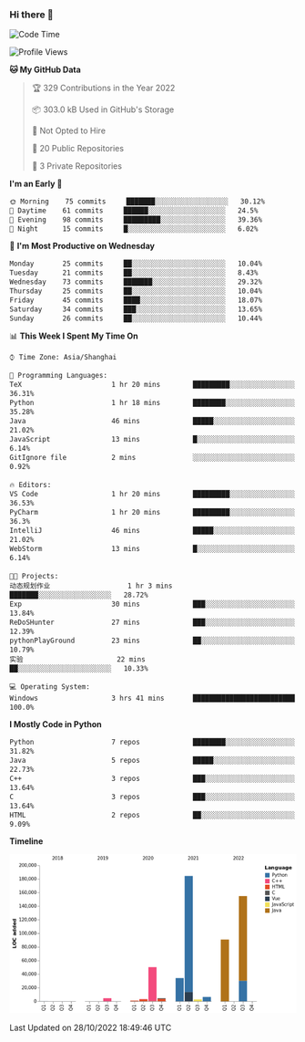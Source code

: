 ### Hi there 👋

<!--START_SECTION:waka-->
![Code Time](http://img.shields.io/badge/Code%20Time-579%20hrs%2015%20mins-blue)

![Profile Views](http://img.shields.io/badge/Profile%20Views-0-blue)

**🐱 My GitHub Data** 

> 🏆 329 Contributions in the Year 2022
 > 
> 📦 303.0 kB Used in GitHub's Storage 
 > 
> 🚫 Not Opted to Hire
 > 
> 📜 20 Public Repositories 
 > 
> 🔑 3 Private Repositories  
 > 
**I'm an Early 🐤** 

```text
🌞 Morning    75 commits     ███████░░░░░░░░░░░░░░░░░░   30.12% 
🌆 Daytime    61 commits     ██████░░░░░░░░░░░░░░░░░░░   24.5% 
🌃 Evening    98 commits     █████████░░░░░░░░░░░░░░░░   39.36% 
🌙 Night      15 commits     █░░░░░░░░░░░░░░░░░░░░░░░░   6.02%

```
📅 **I'm Most Productive on Wednesday** 

```text
Monday       25 commits     ██░░░░░░░░░░░░░░░░░░░░░░░   10.04% 
Tuesday      21 commits     ██░░░░░░░░░░░░░░░░░░░░░░░   8.43% 
Wednesday    73 commits     ███████░░░░░░░░░░░░░░░░░░   29.32% 
Thursday     25 commits     ██░░░░░░░░░░░░░░░░░░░░░░░   10.04% 
Friday       45 commits     ████░░░░░░░░░░░░░░░░░░░░░   18.07% 
Saturday     34 commits     ███░░░░░░░░░░░░░░░░░░░░░░   13.65% 
Sunday       26 commits     ██░░░░░░░░░░░░░░░░░░░░░░░   10.44%

```


📊 **This Week I Spent My Time On** 

```text
⌚︎ Time Zone: Asia/Shanghai

💬 Programming Languages: 
TeX                      1 hr 20 mins        █████████░░░░░░░░░░░░░░░░   36.31% 
Python                   1 hr 18 mins        ████████░░░░░░░░░░░░░░░░░   35.28% 
Java                     46 mins             █████░░░░░░░░░░░░░░░░░░░░   21.02% 
JavaScript               13 mins             █░░░░░░░░░░░░░░░░░░░░░░░░   6.14% 
GitIgnore file           2 mins              ░░░░░░░░░░░░░░░░░░░░░░░░░   0.92%

🔥 Editors: 
VS Code                  1 hr 20 mins        █████████░░░░░░░░░░░░░░░░   36.53% 
PyCharm                  1 hr 20 mins        █████████░░░░░░░░░░░░░░░░   36.3% 
IntelliJ                 46 mins             █████░░░░░░░░░░░░░░░░░░░░   21.02% 
WebStorm                 13 mins             █░░░░░░░░░░░░░░░░░░░░░░░░   6.14%

🐱‍💻 Projects: 
动态规划作业                   1 hr 3 mins         ███████░░░░░░░░░░░░░░░░░░   28.72% 
Exp                      30 mins             ███░░░░░░░░░░░░░░░░░░░░░░   13.84% 
ReDoSHunter              27 mins             ███░░░░░░░░░░░░░░░░░░░░░░   12.39% 
pythonPlayGround         23 mins             ██░░░░░░░░░░░░░░░░░░░░░░░   10.79% 
实验                       22 mins             ██░░░░░░░░░░░░░░░░░░░░░░░   10.33%

💻 Operating System: 
Windows                  3 hrs 41 mins       █████████████████████████   100.0%

```

**I Mostly Code in Python** 

```text
Python                   7 repos             ████████░░░░░░░░░░░░░░░░░   31.82% 
Java                     5 repos             █████░░░░░░░░░░░░░░░░░░░░   22.73% 
C++                      3 repos             ███░░░░░░░░░░░░░░░░░░░░░░   13.64% 
C                        3 repos             ███░░░░░░░░░░░░░░░░░░░░░░   13.64% 
HTML                     2 repos             ██░░░░░░░░░░░░░░░░░░░░░░░   9.09%

```


**Timeline**

![Chart not found](https://raw.githubusercontent.com/SuperMaxine/SuperMaxine/main/charts/bar_graph.png) 


 Last Updated on 28/10/2022 18:49:46 UTC
<!--END_SECTION:waka-->

<!--
**SuperMaxine/SuperMaxine** is a ✨ _special_ ✨ repository because its `README.md` (this file) appears on your GitHub profile.

Here are some ideas to get you started:

- 🔭 I’m currently working on ...
- 🌱 I’m currently learning ...
- 👯 I’m looking to collaborate on ...
- 🤔 I’m looking for help with ...
- 💬 Ask me about ...
- 📫 How to reach me: ...
- 😄 Pronouns: ...
- ⚡ Fun fact: ...
-->

